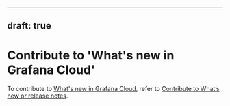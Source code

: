 -----

## draft: true

# Contribute to 'What's new in Grafana Cloud'

To contribute to [What's new in Grafana Cloud](https://grafana.com/docs/grafana-cloud/whatsnew/), refer to [Contribute to What’s new or release notes](https://grafana.com/docs/writers-toolkit/contribute-documentation/contribute-release-notes/).
